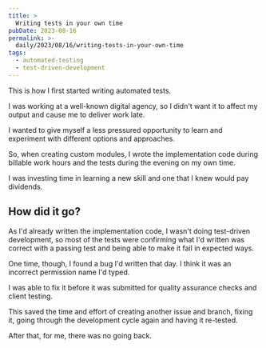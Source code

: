```yaml
---
title: >
  Writing tests in your own time
pubDate: 2023-08-16
permalink: >-
  daily/2023/08/16/writing-tests-in-your-own-time
tags:
  - automated-testing
  - test-driven-development
---
```


This is how I first started writing automated tests.

I was working at a well-known digital agency, so I didn't want it to affect my output and cause me to deliver work late.

I wanted to give myself a less pressured opportunity to learn and experiment with different options and approaches.

So, when creating custom modules, I wrote the implementation code during billable work hours and the tests during the evening on my own time.

I was investing time in learning a new skill and one that I knew would pay dividends.

## How did it go?

As I'd already written the implementation code, I wasn't doing test-driven development, so most of the tests were confirming what I'd written was correct with a passing test and being able to make it fail in expected ways.

One time, though, I found a bug I'd written that day. I think it was an incorrect permission name I'd typed.

I was able to fix it before it was submitted for quality assurance checks and client testing.

This saved the time and effort of creating another issue and branch, fixing it, going through the development cycle again and having it re-tested.

After that, for me, there was no going back.
